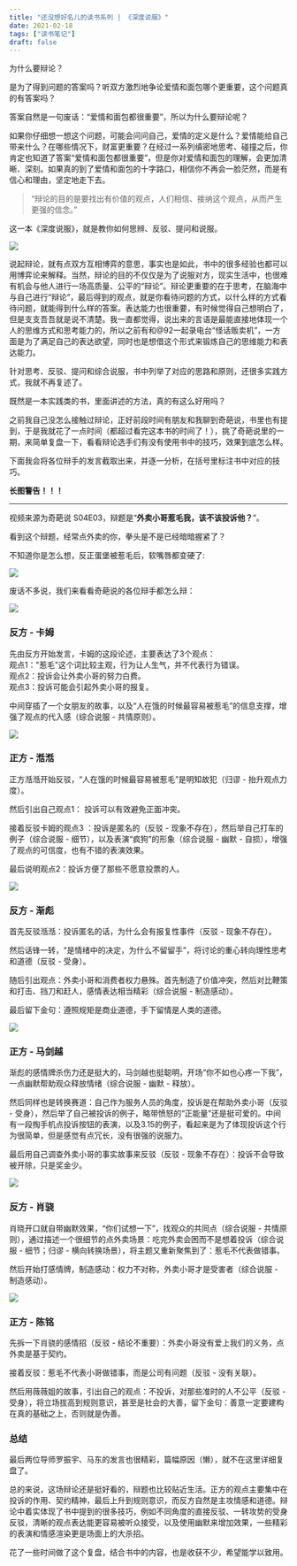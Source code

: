 ```yaml
---
title: "还没想好名儿的读书系列 | 《深度说服》"
date: 2021-02-18
tags: ["读书笔记"]
draft: false
---
```


为什么要辩论？

是为了得到问题的答案吗？听双方激烈地争论爱情和面包哪个更重要，这个问题真的有答案吗？

答案自然是一句废话：“爱情和面包都很重要”，所以为什么要辩论呢？

如果你仔细想一想这个问题，可能会问问自己，爱情的定义是什么？爱情能给自己带来什么？在哪些情况下，财富更重要？在经过一系列缜密地思考、碰撞之后，你肯定也知道了答案“爱情和面包都很重要”，但是你对爱情和面包的理解，会更加清晰、深刻。如果真的到了爱情和面包的十字路口，相信你不再会一脸茫然，而是有信心和理由，坚定地走下去。

> “辩论的目的是要找出有价值的观点，人们相信、接纳这个观点，从而产生更强的信念。”

这一本《深度说服》，就是教你如何思辨、反驳、提问和说服。

![](https://vkceyugu.cdn.bspapp.com/VKCEYUGU-b1ebbd3c-ca49-405b-957b-effe60782276/4269edfb-4125-4773-9bb6-b2214f31e788.jpg)

说起辩论，就有点双方互相博弈的意思，事实也是如此，书中的很多经验也都可以用博弈论来解释。当然，辩论的目的不仅仅是为了说服对方，现实生活中，也很难有机会与他人进行一场高质量、公平的“辩论”。辩论更重要的在于思考，在脑海中与自己进行“辩论”，最后得到的观点，就是你看待问题的方式，以什么样的方式看待问题，就能得到什么样的答案。表达能力也很重要，有时候觉得自己想明白了，但是支支吾吾就是说不清楚。我一直都觉得，说出来的言语是最能直接地体现一个人的思维方式和思考能力的，所以之前有和@92一起录电台“怪话贩卖机”，一方面是为了满足自己的表达欲望，同时也是想借这个形式来锻炼自己的思维能力和表达能力。

针对思考、反驳、提问和综合说服，书中列举了对应的思路和原则，还很多实践方式，我就不再复述了。

既然是一本实践类的书，里面讲述的方法，真的有这么好用吗？

之前我自己没怎么接触过辩论，正好前段时间有朋友和我聊到奇葩说，书里也有提到，于是我就花了一点时间（都超过看完这本书的时间了！），挑了奇葩说里的一期，来简单复盘一下，看看辩论选手们有没有使用书中的技巧，效果到底怎么样。

下面我会将各位辩手的发言截取出来，并逐一分析，在括号里标注书中对应的技巧。

**长图警告！！！**

---

视频来源为奇葩说 S04E03，辩题是“**外卖小哥惹毛我，该不该投诉他？**”。

看到这个辩题，经常点外卖的你，拳头是不是已经暗暗握紧了？

不知道你是怎么想，反正蛋堡被惹毛后，软嘴唇都变硬了:

![](https://vkceyugu.cdn.bspapp.com/VKCEYUGU-b1ebbd3c-ca49-405b-957b-effe60782276/16fcd410-b868-41d1-921c-8513345372f8.jpg)

废话不多说，我们来看看奇葩说的各位辩手都怎么辩：


![](https://vkceyugu.cdn.bspapp.com/VKCEYUGU-b1ebbd3c-ca49-405b-957b-effe60782276/5d2f4077-fe42-4dec-be15-a603589e38d3.jpg)

### 反方 - 卡姆

先由反方开始发言，卡姆的这段论述，主要表达了3个观点：  
观点1："惹毛"这个词比较主观，行为让人生气，并不代表行为错误。  
观点2：投诉会让外卖小哥的努力白费。  
观点3：投诉可能会引起外卖小哥的报复。

中间穿插了一个女朋友的故事，以及“人在饿的时候最容易被惹毛”的信息支撑，增强了观点的代入感（综合说服 - 共情原则）。


![](https://vkceyugu.cdn.bspapp.com/VKCEYUGU-b1ebbd3c-ca49-405b-957b-effe60782276/bca8d9c6-2053-4a97-8bb7-d059a2b0893c.jpg)

### 正方 - 湉湉

正方湉湉开始反驳，“人在饿的时候最容易被惹毛”是明知故犯（归谬 - 抬升观点力度）。

然后引出自己观点1： 投诉可以有效避免正面冲突。

接着反驳卡姆的观点3 ：投诉是匿名的（反驳 - 现象不存在），然后举自己打车的例子（综合说服 - 细节），以及表演“疯狗”的形象（综合说服 - 幽默 - 自损），增强了观点的可信度，也有不错的表演效果。

最后说明观点2：投诉方便了那些不愿意投票的人。


![](https://vkceyugu.cdn.bspapp.com/VKCEYUGU-b1ebbd3c-ca49-405b-957b-effe60782276/0ce187af-dab9-42bd-bd54-dcd4e4146e4b.jpg)

### 反方 - 渐彪

首先反驳湉湉：投诉匿名的话，为什么会有报复性事件（反驳 - 现象不存在）。

然后话锋一转，“是情绪中的决定，为什么不留留手”，将讨论的重心转向理性思考和道德（反驳 - 受身）。

随后引出观点：外卖小哥和消费者权力悬殊。首先制造了价值冲突，然后对比鞭策和打击、挡刀和赶人，感情表达相当精彩（综合说服 - 制造感动）。

最后留下金句：遵照规矩是商业道德，手下留情是人类的道德。


![](https://vkceyugu.cdn.bspapp.com/VKCEYUGU-b1ebbd3c-ca49-405b-957b-effe60782276/bab0757a-fc97-4a46-922e-db81b62e6c58.jpg)

### 正方 - 马剑越

渐彪的感情牌杀伤力还是挺大的，马剑越也挺聪明，开场“你不如也心疼一下我”，一点幽默帮助观众释放情绪（综合说服 - 幽默 - 释放）。

然后同样也是转换赛道：自己作为服务人员的角度，投诉是在帮助外卖小哥（反驳 - 受身），然后举了自己被投诉的例子，略带愤怒的“正能量”还是挺可爱的。中间有一段掏手机点投诉按钮的表演，以及3.15的例子，看起来是为了体现投诉这个行为很简单，但是感觉有点冗长，没有很强的说服力。

最后用自己调查外卖小哥的事实故事来反驳（反驳 - 现象不存在）：投诉不会导致被开除，只是奖金少。


![](https://vkceyugu.cdn.bspapp.com/VKCEYUGU-b1ebbd3c-ca49-405b-957b-effe60782276/9444b7b3-4d61-46f1-85f1-330a602b2098.jpg)

### 反方 - 肖骁

肖晓开口就自带幽默效果，“你们试想一下”，找观众的共同点（综合说服 - 共情原则），通过描述一个很细节的点外卖场景：吃完外卖会困而不是想着投诉（综合说服 - 细节；归谬 - 横向转换场景），将主题又重新聚焦到了：惹毛不代表做错事。

然后开始打感情牌，制造感动：权力不对称，外卖小哥才是受害者（综合说服 - 制造感动）。


![](https://vkceyugu.cdn.bspapp.com/VKCEYUGU-b1ebbd3c-ca49-405b-957b-effe60782276/6ef0ac1f-d465-45f4-8d2f-24bc7a8b57ef.jpg)

### 正方 - 陈铭

先拆一下肖骁的感情招（反驳 - 结论不重要）：外卖小哥没有爱上我们的义务，点外卖是基于契约。

接着反驳：惹毛不代表小哥做错事，而是公司有问题（反驳 - 没有关联）。

然后用薇薇姐的故事，引出自己的观点：不投诉，对那些准时的人不公平（反驳 - 受身），将立场拔高到规则意识，甚至是社会的大善，留下金句：善意一定要建构在真的基础之上，否则就是伪善。

### 总结

最后两位导师罗振宇、马东的发言也很精彩，篇幅原因（懒），就不在这里详细复盘了。

总的来说，这场辩论还是挺好看的，辩题也比较贴近生活。正方的观点主要集中在投诉的作用、契约精神，最后上升到规则意识，而反方自然是主攻情感和道德。辩论中着实体现了书中提到的很多技巧，例如不同角度的直接反驳、一转攻势的受身反驳，清晰的观点表达能更容易被听众接受，以及使用幽默来增加效果，一些精彩的表演和情感渲染更是场面上的大杀招。

花了一些时间做了这个复盘，结合书中的内容，也是收获不少，希望能学以致用。